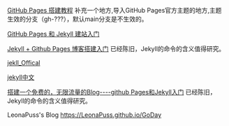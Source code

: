 [GitHub Pages 搭建教程](https://sspai.com/post/54608)
补充一个地方,导入GitHub Pages官方主题的地方,主题生效的分支（gh-???），默认main分支是不生效的。

[GitHub Pages 和 Jekyll 建站入门](https://xudeyu.github.io/2018/10/28/github-pages-and-jekyll-getting-started.html)

[Jekyll + Github Pages 博客搭建入门](https://www.jianshu.com/p/9f198d5779e6)
已经陈旧，Jekyll的命令的含义值得研究。

[jekll_Offical](https://jekyllrb.com/)

[jekyll中文](http://jekyllcn.com/)

[搭建一个免费的，无限流量的Blog----github Pages和Jekyll入门](http://www.ruanyifeng.com/blog/2012/08/blogging_with_jekyll.html)
已经陈旧，Jekyll的命令的含义值得研究。

LeonaPuss's Blog https://LeonaPuss.github.io/GoDay


